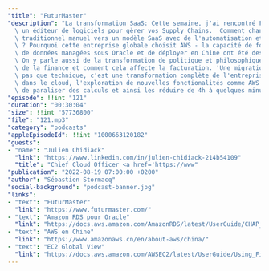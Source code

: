 ```yaml
---
"title": "FuturMaster"
"description": "La transformation SaaS: Cette semaine, j'ai rencontré FuturMaster,\
  \ un éditeur de logiciels pour gèrer vos Supply Chains.  Comment changer d'un modèle\
  \ traditionnel manuel vers un modèle SaaS avec de l'automatisation et du self-service\
  \ ? Pourquoi cette entreprise globale choisit AWS - la capacité de fournir des bases\
  \ de données managées sous Oracle et de déployer en Chine ont été des facteurs clés.\
  \ On y parle aussi de la transformation de politique et philosophique des métiers\
  \ de la finance et comment cela affecte la facturation. 'Une migration cloud n'est\
  \ pas que technique, c'est une transformation complète de l'entreprise'. Une fois\
  \ dans le cloud, l'exploration de nouvelles fonctionalités comme AWS Lambda permet\
  \ de paraliser des calculs et ainsi les réduire de 4h à quelques minutes."
"episode": !!int "121"
"duration": "00:30:04"
"size": !!int "57736800"
"file": "121.mp3"
"category": "podcasts"
"appleEpisodeId": !!int "1000663120182"
"guests":
- "name": "Julien Chidiack"
  "link": "https://www.linkedin.com/in/julien-chidiack-214b54109"
  "title": "Chief Cloud Officer <a href='https://www"
"publication": "2022-08-19 07:00:00 +0200"
"author": "Sébastien Stormacq"
"social-background": "podcast-banner.jpg"
"links":
- "text": "FuturMaster"
  "link": "https://www.futurmaster.com/"
- "text": "Amazon RDS pour Oracle"
  "link": "https://docs.aws.amazon.com/AmazonRDS/latest/UserGuide/CHAP_Oracle.html"
- "text": "AWS en Chine"
  "link": "https://www.amazonaws.cn/en/about-aws/china/"
- "text": "EC2 Global View"
  "link": "https://docs.aws.amazon.com/AWSEC2/latest/UserGuide/Using_Filtering.html#global-view"
---
```

